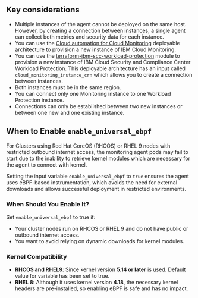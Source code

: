 ## Key considerations

- Multiple instances of the agent cannot be deployed on the same host. However, by creating a connection between instances, a single agent can collect both metrics and security data for each instance.
- You can use the [Cloud automation for Cloud Monitoring](https://cloud.ibm.com/catalog/7a4d68b4-cf8b-40cd-a3d1-f49aff526eb3/architecture/deploy-arch-ibm-cloud-monitoring-73debdbf-894f-4c14-81c7-5ece3a70b67d-global) deployable architecture to provision a new instance of IBM Cloud Monitoring.
- You can use the [terraform-ibm-scc-workload-protection](https://github.com/terraform-ibm-modules/terraform-ibm-scc-workload-protection) module to provision a new instance of IBM Cloud Security and Compliance Center Workload Protection. This deployable architecture has an input called `cloud_monitoring_instance_crn` which allows you to create a connection between instances.
- Both instances must be in the same region.
- You can connect only one Monitoring instance to one Workload Protection instance.
- Connections can only be established between two new instances or between one new and one existing instance.

## When to Enable `enable_universal_ebpf`

For Clusters using Red Hat CoreOS (RHCOS) or RHEL 9 nodes with restricted outbound internet access, the monitoring agent pods may fail to start due to the inability to retrieve kernel modules which are necessary for the agent to connect with kernel.

Setting the input variable `enable_universal_ebpf` to `true` ensures the agent uses eBPF-based instrumentation, which avoids the need for external downloads and allows successful deployment in restricted environments.

### When Should You Enable It?

Set `enable_universal_ebpf` to true if:

- Your cluster nodes run on RHCOS or RHEL 9 and do not have public or outbound internet access.
- You want to avoid relying on dynamic downloads for kernel modules.

### Kernel Compatibility

- **RHCOS and RHEL9**: Since kernel version **5.14 or later** is used. Default value for variable has been set to true.
- **RHEL 8**: Although it uses kernel version **4.18**, the necessary kernel headers are pre-installed, so enabling eBPF is safe and has no impact.
